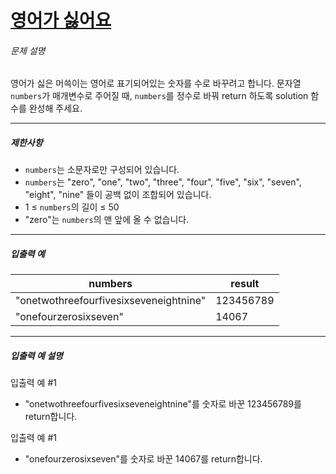 # [영어가 싫어요](https://school.programmers.co.kr/learn/courses/30/lessons/120894)


###### 문제 설명


영어가 싫은 머쓱이는 영어로 표기되어있는 숫자를 수로 바꾸려고 합니다. 문자열 `numbers`가 매개변수로 주어질 때, `numbers`를 정수로 바꿔 return 하도록 solution 함수를 완성해 주세요.




---


##### 제한사항


* `numbers`는 소문자로만 구성되어 있습니다.
* `numbers`는 "zero", "one", "two", "three", "four", "five", "six", "seven", "eight", "nine" 들이 공백 없이 조합되어 있습니다.
* 1 ≤ `numbers`의 길이 ≤ 50
* "zero"는 `numbers`의 맨 앞에 올 수 없습니다.




---


##### 입출력 예




| numbers | result |
| --- | --- |
| "onetwothreefourfivesixseveneightnine" | 123456789 |
| "onefourzerosixseven" | 14067 |




---


##### 입출력 예 설명


입출력 예 \#1


* "onetwothreefourfivesixseveneightnine"를 숫자로 바꾼 123456789를 return합니다.


입출력 예 \#1


* "onefourzerosixseven"를 숫자로 바꾼 14067를 return합니다.



